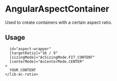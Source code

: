 # AngularAspectContainer
Used to create containers with a certain aspect ratio.

## Usage
```<lib-ac-ratio
  id="aspect-wrapper"
  [targetRatio]="16 / 9"
  [sizingMode]="AcSizingMode.FIT_CONTENT"
  [centerMode]="AcCenterMode.CENTER"
>
  YOUR_CONTENT
</lib-ac-ratio>
```

